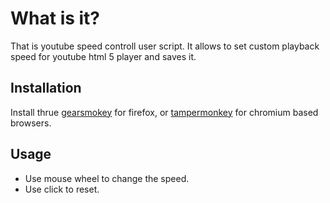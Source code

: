 # What is it?
That is youtube speed controll user script.
It allows to set custom playback speed for youtube html 5 player and saves it.

## Installation
Install thrue [gearsmokey](https://addons.mozilla.org/ru/firefox/addon/greasemonkey/) for firefox, or [tampermonkey](https://chrome.google.com/webstore/detail/tampermonkey/dhdgffkkebhmkfjojejmpbldmpobfkfo) for chromium based browsers.

## Usage
- Use mouse wheel to change the speed.
- Use click to reset.

